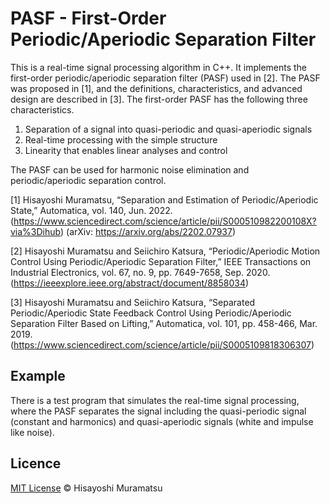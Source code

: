 # PASF - First-Order Periodic/Aperiodic Separation Filter

This is a real-time signal processing algorithm in C++. It implements the first-order periodic/aperiodic separation filter (PASF) used in [2]. The PASF was proposed in [1], and the definitions, characteristics, and advanced design are described in [3]. The first-order PASF has the following three characteristics.

1. Separation of a signal into quasi-periodic and quasi-aperiodic signals
2. Real-time processing with the simple structure
3. Linearity that enables linear analyses and control

The PASF can be used for harmonic noise elimination and periodic/aperiodic separation control.

[1] Hisayoshi Muramatsu, “Separation and Estimation of Periodic/Aperiodic State,” Automatica, vol. 140, Jun. 2022.
(https://www.sciencedirect.com/science/article/pii/S000510982200108X?via%3Dihub) (arXiv: https://arxiv.org/abs/2202.07937)

[2] Hisayoshi Muramatsu and Seiichiro Katsura, “Periodic/Aperiodic Motion Control Using Periodic/Aperiodic Separation Filter,” IEEE Transactions on Industrial Electronics, vol. 67, no. 9, pp. 7649-7658, Sep. 2020.
(https://ieeexplore.ieee.org/abstract/document/8858034)

[3] Hisayoshi Muramatsu and Seiichiro Katsura, “Separated Periodic/Aperiodic State Feedback Control Using Periodic/Aperiodic Separation Filter Based on Lifting,” Automatica, vol. 101, pp. 458-466, Mar. 2019.
(https://www.sciencedirect.com/science/article/pii/S0005109818306307)

## Example

There is a test program that simulates the real-time signal processing, where the PASF separates the signal including the quasi-periodic signal (constant and harmonics) and quasi-aperiodic signals (white and impulse like noise).

## Licence

[MIT License](https://github.com/HisayoshiMuramatsu/PASF/blob/master/LICENSE) © Hisayoshi Muramatsu
